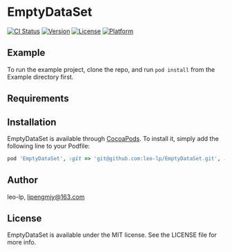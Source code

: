 # EmptyDataSet

[![CI Status](https://img.shields.io/travis/leo-lp/EmptyDataSet.svg?style=flat)](https://travis-ci.org/leo-lp/EmptyDataSet)
[![Version](https://img.shields.io/cocoapods/v/EmptyDataSet.svg?style=flat)](https://cocoapods.org/pods/EmptyDataSet)
[![License](https://img.shields.io/cocoapods/l/EmptyDataSet.svg?style=flat)](https://cocoapods.org/pods/EmptyDataSet)
[![Platform](https://img.shields.io/cocoapods/p/EmptyDataSet.svg?style=flat)](https://cocoapods.org/pods/EmptyDataSet)

## Example

To run the example project, clone the repo, and run `pod install` from the Example directory first.

## Requirements

## Installation

EmptyDataSet is available through [CocoaPods](https://cocoapods.org). To install
it, simply add the following line to your Podfile:

```ruby
pod 'EmptyDataSet', :git => 'git@github.com:leo-lp/EmptyDataSet.git', :tag => '0.1.0'
```

## Author

leo-lp, lipengmjy@163.com

## License

EmptyDataSet is available under the MIT license. See the LICENSE file for more info.
